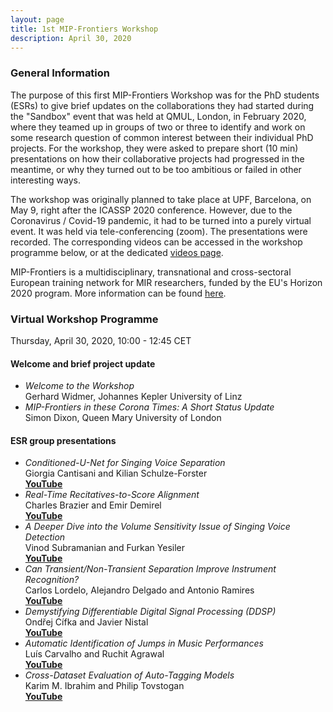 ```yaml
---
layout: page
title: 1st MIP-Frontiers Workshop
description: April 30, 2020
---
```


### General Information

The purpose of this first MIP-Frontiers Workshop was for the PhD students (ESRs) to give brief updates on the collaborations they had started during the "Sandbox" event that was held at QMUL, London, in February 2020, where they teamed up in groups of two or three to identify and work on some research question of common interest between their individual PhD projects. For the workshop, they were asked to prepare short (10 min) presentations on how their collaborative projects had progressed in the meantime, or why they turned out to be too ambitious or failed in other interesting ways.

The workshop was originally planned to take place at UPF, Barcelona, on May 9, right after the ICASSP 2020 conference. However, due to the Coronavirus / Covid-19 pandemic, it had to be turned into a purely virtual event. It was held via tele-conferencing (zoom). The presentations were recorded. The corresponding videos can be accessed in the workshop programme below, or at the dedicated [videos page](videos).

MIP-Frontiers is a multidisciplinary, transnational and cross-sectoral European training network for MIR researchers, funded by the EU's Horizon 2020 program. More information can be found [here](/about). 

### Virtual Workshop Programme

Thursday, April 30, 2020, 10:00 - 12:45 CET

#### Welcome and brief project update

- _Welcome to the Workshop_ <br> Gerhard Widmer, Johannes Kepler University of Linz
- _MIP-Frontiers in these Corona Times: A Short Status Update_ <br> Simon Dixon, Queen Mary University of London

#### ESR group presentations

- _Conditioned-U-Net for Singing Voice Separation_ <br> Giorgia Cantisani and Kilian Schulze-Forster <br> [**YouTube**](https://youtu.be/JxCD2W1YaqU)
- _Real-Time Recitatives-to-Score Alignment_ <br> Charles Brazier and Emir Demirel <br> [**YouTube**](https://youtu.be/ImSH-RMtYoQ)
- _A Deeper Dive into the Volume Sensitivity Issue of Singing Voice Detection_ <br> Vinod Subramanian and Furkan Yesiler <br> [**YouTube**](https://youtu.be/vSECVENxSkM)
- _Can Transient/Non-Transient Separation Improve Instrument Recognition?_ <br> Carlos Lordelo, Alejandro Delgado and Antonio Ramires <br> [**YouTube**](https://youtu.be/LmIJwp-VvSE)
- _Demystifying Differentiable Digital Signal Processing (DDSP)_ <br> Ondřej Cífka and Javier Nistal <br> [**YouTube**](https://youtu.be/cYkSWgMHCPk)
- _Automatic Identification of Jumps in Music Performances_ <br> Luís Carvalho and Ruchit Agrawal <br> [**YouTube**](https://youtu.be/t_PjLuoLMyo)
- _Cross-Dataset Evaluation of Auto-Tagging Models_ <br> Karim M. Ibrahim and Philip Tovstogan <br> [**YouTube**](https://youtu.be/lF0Bt8yZmq8)
